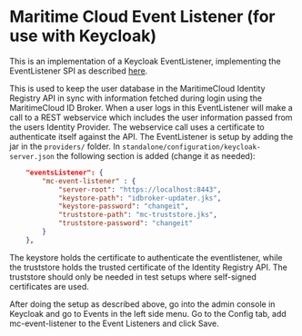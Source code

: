# Maritime Cloud Event Listener (for use with Keycloak)
This is an implementation of a Keycloak EventListener, implementing the EventListener SPI as described [here](http://keycloak.github.io/docs/userguide/keycloak-server/html/providers.html).

This is used to keep the user database in the MaritimeCloud Identity Registry API in sync with information fetched during login using the MaritimeCloud ID Broker. When a user logs in this EventListener will make a call to a REST webservice which includes the user information passed from the users Identity Provider. The webservice call uses a certificate to authenticate itself against the API. The EventListener is setup by adding the jar in the `providers/` folder. In `standalone/configuration/keycloak-server.json` the following section is added (change it as needed):

```json
	"eventsListener": {
		"mc-event-listener" : {
			"server-root": "https://localhost:8443",
			"keystore-path": "idbroker-updater.jks",
			"keystore-password": "changeit",
			"truststore-path": "mc-truststore.jks",
			"truststore-password": "changeit"
		}
	},
```

The keystore holds the certificate to authenticate the eventlistener, while the truststore holds the trusted certificate of the Identity Registry API. The truststore should only be needed in test setups where self-signed certificates are used.

After doing the setup as described above, go into the admin console in Keycloak and go to Events in the left side menu. Go to the Config tab, add mc-event-listener to the Event Listeners and click Save.
